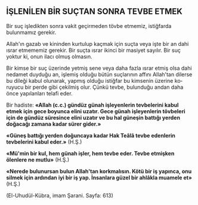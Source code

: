 ## İŞLENİLEN BİR SUÇTAN SONRA TEVBE ETMEK

Bir suç işledikten sonra vakit geçirmeden tövbe etmemiz, istiğfarda bulunmamız gerekir.

Allah'ın gazab ve kininden kurtulup kaç­mak için suçta veya işte bir an dahi ısrar etmememiz gerekir. Bir suçta ısrar ikinci bir masiyet sayılır. Bir suç yoktur ki, onun ilacı olmuş ol­masın.

Bir kimse bir suç üzerinde yetmiş sene ve­ya daha fazla ısrar etmiş olsa dahi nedamet duyduğu an, işlemiş olduğu bütün suçlarının af­fını Allah'tan dilerse bu dileği kabul olunarak, yapmış olduğu istiğfar bu kimsenin üzerine ko­ruyucu bir perde gibi çekilmiş olur. Çünkü tevbe, bulunduğu andan daha önce yapılanları tela­fi eder.

Bir hadiste: **«Allah (c.c.) gündüz günah işleyenlerin tevbelerini kabul etmek için gece boyunca elini uzatır. Gece günah işleyenlerin töv­beleri için de gündüz süresince elini uzatır ve bu hal güneşin battığı yerden doğacağı zamana kadar sürer gider.»**

**«Güneş battığı yerden doğuncaya kadar Hak Teâlâ tevbe edenlerin tevbelerini kabul eder.»** (H.Ş.)

**«Mü'min bir kul, hem günah işler, hem tev­be eder. Tevbe etmişken ölenlere ne mutlu»** (H.Ş.)

**«Nerede bulunursan bulun Allah'tan kork­malısın. Kötü bir iş yapınca, onu silmek için ardından iyi bir iş yap. İnsanlara güzel bir ah­lâkla muamele et»** (H.Ş.)

(El-Uhudül-Kübra, imam Şarani. Sayfa: 613)
